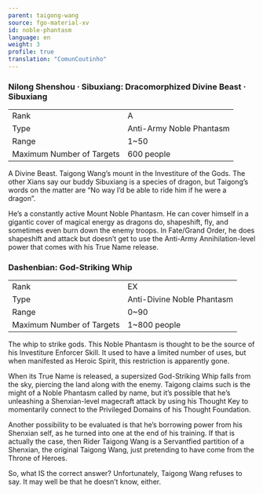 ```yaml
---
parent: taigong-wang
source: fgo-material-xv
id: noble-phantasm
language: en
weight: 3
profile: true
translation: "ComunCoutinho"
---
```


### Nilong Shenshou · Sibuxiang: Dracomorphized Divine Beast · Sibuxiang

<table>
  <tr><td>Rank</td><td>A</td></tr>
  <tr><td>Type</td><td>Anti-Army Noble Phantasm</td></tr>
  <tr><td>Range</td><td>1~50</td></tr>
  <tr><td>Maximum Number of Targets</td><td>600 people</td></tr>
</table>

A Divine Beast. Taigong Wang’s mount in the Investiture of the Gods. The other Xians say our buddy Sibuxiang is a species of dragon, but Taigong’s words on the matter are “No way I’d be able to ride him if he were a dragon”.

He’s a constantly active Mount Noble Phantasm. He can cover himself in a gigantic cover of magical energy as dragons do, shapeshift, fly, and sometimes even burn down the enemy troops. In Fate/Grand Order, he does shapeshift and attack but doesn’t get to use the Anti-Army Annihilation-level power that comes with his True Name release.

### Dashenbian: God-Striking Whip

<table>
  <tr><td>Rank</td><td>EX</td></tr>
  <tr><td>Type</td><td>Anti-Divine Noble Phantasm</td></tr>
  <tr><td>Range</td><td>0~90</td></tr>
  <tr><td>Maximum Number of Targets</td><td>1~800 people</td></tr>
</table>

The whip to strike gods. This Noble Phantasm is thought to be the source of his Investiture Enforcer Skill. It used to have a limited number of uses, but when manifested as Heroic Spirit, this restriction is apparently gone.

When its True Name is released, a supersized God-Striking Whip falls from the sky, piercing the land along with the enemy. Taigong claims such is the might of a Noble Phantasm called by name, but it’s possible that he’s unleashing a Shenxian-level magecraft attack by using his Thought Key to momentarily connect to the Privileged Domains of his Thought Foundation.

Another possibility to be evaluated is that he’s borrowing power from his Shenxian self, as he turned into one at the end of his training. If that is actually the case, then Rider Taigong Wang is a Servantfied partition of a Shenxian, the original Taigong Wang, just pretending to have come from the Throne of Heroes.

So, what IS the correct answer? Unfortunately, Taigong Wang refuses to say. It may well be that he doesn’t know, either.
